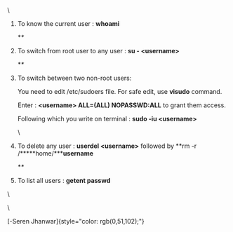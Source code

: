 \

1.  To know the current user : **whoami**

    **\**

2.  To switch from root user to any user : **su - \<username\>**

    **\**

3.  To switch between two non-root users:

    You need to edit /etc/sudoers file. For safe edit, use **visudo**
    command.

    Enter : **\<username\> ALL=(ALL) NOPASSWD:ALL** to grant them
    access.

    Following which you write on terminal : **sudo -iu \<username\>**

    \

4.  To delete any user : **userdel \<username\>** followed by **rm -r
    /*****home/*****username**

    **\**

5.  To list all users : **getent passwd**

\

\

[-Seren Jhanwar]{style="color: rgb(0,51,102);"}
